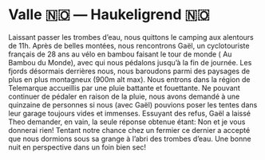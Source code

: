 # Valle :norway: — Haukeligrend :norway:

<!-- 86km / 1112m+ / 800m- -->

Laissant passer les trombes d’eau, nous quittons le camping aux alentours de 11h. Après de belles montées, nous rencontrons Gaël, un cyclotouriste français de 28 ans au vélo en bambou faisant le tour de monde ( Au Bambou du Monde), avec qui nous pédalons jusqu’à la fin de journée. Les fjords désormais derrières nous, nous baroudons parmi des paysages de plus en plus montagneux (900m alt max). Nous entrons dans la région de Telemarque accueillis par une pluie battante et fouettante. Ne pouvant continuer de pédaler en raison de la pluie, nous avons demandé à une quinzaine de personnes si nous (avec Gaël) pouvions poser les tentes dans leur garage toujours vides et immenses. Essuyant des refus, Gaël a laissé Theo demander, en vain, la seule réponse obtenue étant: Non et je vous donnerai rien! Tentant notre chance chez un fermier ce dernier a accepté que nous dormions sous sa grange à l’abri des trombes d’eau. Une bonne nuit en perspective dans un foin bien sec!

